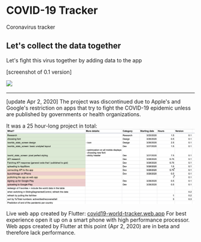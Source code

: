 # COVID-19 Tracker

Coronavirus tracker

## Let's collect the data together

Let's fight this virus together by adding data to the app

[screenshot of 0.1 version]


<img src="README/screenshot.png" width="400" />

--------------------------------------------------------------

[update Apr 2, 2020] The project was discontinued due to Apple's and Google's restriction on apps that try to fight the COVID-19 epidemic unless are published by governments or health organizations.

It was a 25 hour-long project in total:
![](README/project_hours.png)


Live web app created by Flutter: [covid19-world-tracker.web.app](https://covid19-world-tracker.web.app) For best experience open it up on a smart phone with high performance processor. Web apps created by Flutter at this point (Apr 2, 2020) are in beta and therefore lack performance.
